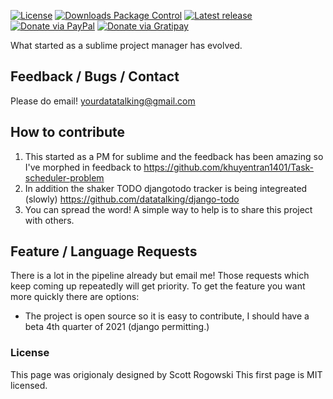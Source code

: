
[![License](https://img.shields.io/github/license/randy3k/ProjectManager.svg?style=flat-square)](https://github.com/randy3k/ProjectManager/blob/master/LICENSE.txt)
[![Downloads Package Control](https://img.shields.io/packagecontrol/dt/ProjectManager.svg?style=flat-square)](https://packagecontrol.io/packages/ProjectManager)
[![Latest release](https://img.shields.io/github/tag/randy3k/ProjectManager.svg?style=flat-square)](https://github.com/randy3k/ProjectManager/releases/latest)
[![Donate via PayPal](https://img.shields.io/badge/paypal-donate-009cde.svg?style=flat-square)](https://www.paypal.me/randy3k/5usd)
[![Donate via Gratipay](https://img.shields.io/badge/gratipay-donate-yellow.svg?style=flat-square)](https://gratipay.com/~randy3k/)

What started as a sublime project manager has evolved.



Feedback / Bugs / Contact
-----------------------------

Please do email!
yourdatatalking@gmail.com


How to contribute
-----------------------

1. This started as a PM for sublime and the feedback has been amazing so I've morphed in feedback to https://github.com/khuyentran1401/Task-scheduler-problem
2. In addition the shaker TODO djangotodo tracker is being integreated (slowly) https://github.com/datatalking/django-todo
2. You can spread the word! A simple way to help is to share this project with others.


Feature / Language Requests
----------------

There is a lot in the pipeline already but email me! Those requests which keep coming up repeatedly will get priority.
To get the feature you want more quickly there are options:

* The project is open source so it is easy to contribute, I should have a beta 4th quarter of 2021 (django permitting.)

### License
This page was origionaly designed by Scott Rogowski
This first page is MIT licensed.
